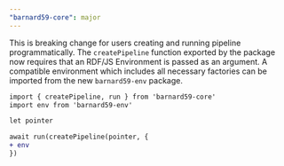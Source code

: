 ```yaml
---
"barnard59-core": major
---
```


This is breaking change for users creating and running pipeline programmatically. The `createPipeline`
function exported by the package now requires that an RDF/JS Environment is passed as an argument. 
A compatible environment which includes all necessary factories can be imported from the new 
`barnard59-env` package.

```diff
import { createPipeline, run } from 'barnard59-core'
import env from 'barnard59-env'

let pointer

await run(createPipeline(pointer, {
+ env  
})
```
